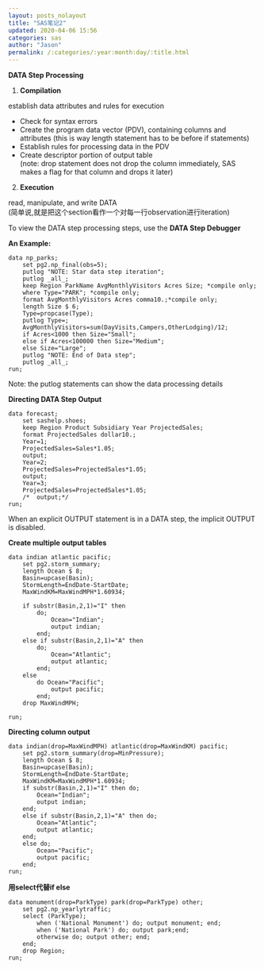 ```yaml
---
layout: posts_nolayout
title: "SAS笔记2"
updated: 2020-04-06 15:56
categories: sas
author: "Jason"
permalink: /:categories/:year:month:day/:title.html
---
```

**DATA Step Processing**  

1. **Compilation**  

establish data attributes and rules for execution  

* Check for syntax errors
* Create the program data vector (PDV), containing columns and attributes (this is way length statement has to be before if statements)
* Establish rules for processing data in the PDV
* Create descriptor portion of output table  
  (note: drop statement does not drop the column immediately, SAS makes a flag for that column and drops it later)  

2. **Execution**  

read, manipulate, and write DATA    
(简单说,就是把这个section看作一个对每一行observation进行iteration)  

To view the DATA step processing steps, use the **DATA Step Debugger**

**An Example:**

```SAS
data np_parks;
	set pg2.np_final(obs=5);
	putlog "NOTE: Star data step iteration";
	putlog _all_;
	keep Region ParkName AvgMonthlyVisitors Acres Size; *compile only;
    where Type="PARK"; *compile only;
	format AvgMonthlyVisitors Acres comma10.;*compile only;
	length Size $ 6;
    Type=propcase(Type);
	putlog Type=;
	AvgMonthlyVisitors=sum(DayVisits,Campers,OtherLodging)/12;
	if Acres<1000 then Size="Small";
	else if Acres<100000 then Size="Medium";
	else Size="Large";
	putlog "NOTE: End of Data step";
	putlog _all_;
run;
```

Note: the putlog statements can show the data processing details

**Directing DATA Step Output**

```SAS
data forecast;
	set sashelp.shoes;
	keep Region Product Subsidiary Year ProjectedSales;
	format ProjectedSales dollar10.;
    Year=1;
	ProjectedSales=Sales*1.05;
    output;
	Year=2;
	ProjectedSales=ProjectedSales*1.05;
    output;
	Year=3;
	ProjectedSales=ProjectedSales*1.05;
	/*	output;*/
run;
```

When an explicit OUTPUT statement is in a DATA step, the implicit OUTPUT is disabled.

**Create multiple output tables**

```SAS
data indian atlantic pacific;
	set pg2.storm_summary;
	length Ocean $ 8;
	Basin=upcase(Basin);
	StormLength=EndDate-StartDate;
	MaxWindKM=MaxWindMPH*1.60934;

	if substr(Basin,2,1)="I" then
		do;
			Ocean="Indian";
			output indian;
		end;
	else if substr(Basin,2,1)="A" then
		do;
			Ocean="Atlantic";
			output atlantic;
		end;
	else
		do Ocean="Pacific";
			output pacific;
		end;
	drop MaxWindMPH;

run;
```

**Directing column output**

```SAS
data indian(drop=MaxWindMPH) atlantic(drop=MaxWindKM) pacific;
	set pg2.storm_summary(drop=MinPressure);
	length Ocean $ 8;
	Basin=upcase(Basin);
	StormLength=EndDate-StartDate;
	MaxWindKM=MaxWindMPH*1.60934;
	if substr(Basin,2,1)="I" then do;
		Ocean="Indian";
		output indian;
	end;
	else if substr(Basin,2,1)="A" then do;
		Ocean="Atlantic";
		output atlantic;
	end;
	else do;
		Ocean="Pacific";
		output pacific;
	end;
run;
```

**用select代替if else**

```SAS
data monument(drop=ParkType) park(drop=ParkType) other;
	set pg2.np_yearlytraffic;
	select (ParkType);
		when ('National Monument') do; output monument; end;
		when ('National Park') do; output park;end;
		otherwise do; output other; end;
	end;
	drop Region;
run;
```
